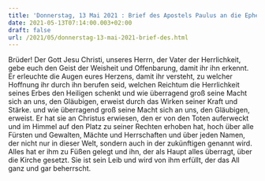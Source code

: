 ```yaml
---
title: 'Donnerstag, 13 Mai 2021 : Brief des Apostels Paulus an die Epheser 1,17-23.'
date: 2021-05-13T07:14:00.003+02:00
draft: false
url: /2021/05/donnerstag-13-mai-2021-brief-des.html
---
```


Brüder! Der Gott Jesu Christi, unseres Herrn, der Vater der Herrlichkeit, gebe euch den Geist der Weisheit und Offenbarung, damit ihr ihn erkennt. Er erleuchte die Augen eures Herzens, damit ihr versteht, zu welcher Hoffnung ihr durch ihn berufen seid, welchen Reichtum die Herrlichkeit seines Erbes den Heiligen schenkt und wie überragend groß seine Macht sich an uns, den Gläubigen, erweist durch das Wirken seiner Kraft und Stärke. und wie überragend groß seine Macht sich an uns, den Gläubigen, erweist. Er hat sie an Christus erwiesen, den er von den Toten auferweckt und im Himmel auf den Platz zu seiner Rechten erhoben hat, hoch über alle Fürsten und Gewalten, Mächte und Herrschaften und über jeden Namen, der nicht nur in dieser Welt, sondern auch in der zukünftigen genannt wird. Alles hat er ihm zu Füßen gelegt und ihn, der als Haupt alles überragt, über die Kirche gesetzt. Sie ist sein Leib und wird von ihm erfüllt, der das All ganz und gar beherrscht.